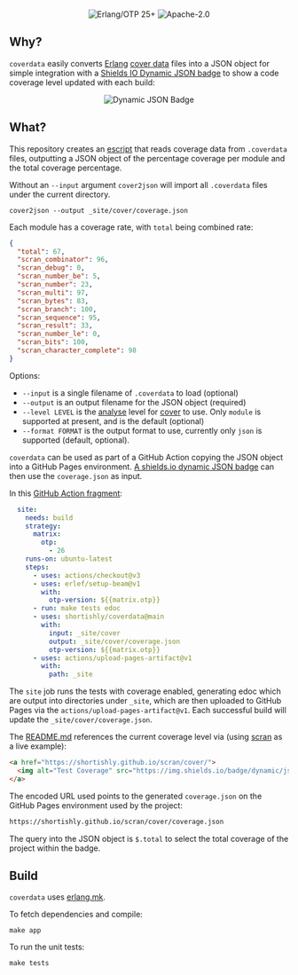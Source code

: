 <br>

<p align="center">
    <img alt="Erlang/OTP 25+" src="https://img.shields.io/badge/Erlang%2FOTP-25%2B-green?style=flat-square">
    <img alt="Apache-2.0" src="https://img.shields.io/github/license/shortishly/scran?style=flat-square">
</p>

## Why?

`coverdata` easily converts [Erlang][erlang-org] [cover
data][erlang-org-cover] files into a JSON object for simple
integration with a [Shields IO Dynamic JSON
badge][shields-io-dynamic-json-badge] to show a code coverage level
updated with each build:

<p align="center">
  <img alt="Dynamic JSON Badge" src="https://img.shields.io/badge/dynamic/json?url=https%3A%2F%2Fshortishly.github.io%2Fcoverdata%2Fscran.json&query=%24.total&suffix=%25&label=coverage">
</p>

## What?

This repository creates an [escript][erlang-org-escript] that reads
coverage data from `.coverdata` files, outputting a JSON object of
the percentage coverage per module and the total coverage percentage.

Without an `--input` argument `cover2json` will import all `.coverdata`
files under the current directory.

```shell
cover2json --output _site/cover/coverage.json
```

Each module has a coverage rate, with `total` being combined rate: 

```json
{
  "total": 67,
  "scran_combinator": 96,
  "scran_debug": 0,
  "scran_number_be": 5,
  "scran_number": 23,
  "scran_multi": 97,
  "scran_bytes": 83,
  "scran_branch": 100,
  "scran_sequence": 95,
  "scran_result": 33,
  "scran_number_le": 0,
  "scran_bits": 100,
  "scran_character_complete": 98
}
```

Options:

- `--input` is a single filename of `.coverdata` to load (optional)
- `--output` is an output filename for the JSON object (required)
- `--level LEVEL` is the [analyse][erlang-org-cover-analyse-1] level for
  [cover][erlang-org-cover] to use. Only `module` is supported at
  present, and is the default (optional)
- `--format FORMAT` is the output format to use, currently only `json`
  is supported (default, optional).
  
`coverdata` can be used as part of a GitHub Action copying the JSON
object into a GitHub Pages environment. [A shields.io dynamic JSON
badge][shields-io-dynamic-json-badge] can then use the `coverage.json`
as input.

In this [GitHub Action fragment][shortishly-scran-main-yml]:

```yaml
  site:
    needs: build
    strategy:
      matrix:
        otp:
          - 26
    runs-on: ubuntu-latest
    steps:
      - uses: actions/checkout@v3
      - uses: erlef/setup-beam@v1
        with:
          otp-version: ${{matrix.otp}}
      - run: make tests edoc
      - uses: shortishly/coverdata@main
        with:
          input: _site/cover
          output: _site/cover/coverage.json
          otp-version: ${{matrix.otp}}
      - uses: actions/upload-pages-artifact@v1
        with:
          path: _site
```

The `site` job runs the tests with coverage enabled, generating edoc
which are output into directories under `_site`, which are then
uploaded to GitHub Pages via the
`actions/upload-pages-artifact@v1`. Each successful build will update
the `_site/cover/coverage.json`.

The [README.md][shortishly-scran-readme-md] references the
current coverage level via (using [scran][shortishly-scran] as a live example):

```html
<a href="https://shortishly.github.io/scran/cover/">
  <img alt="Test Coverage" src="https://img.shields.io/badge/dynamic/json?url=https%3A%2F%2Fshortishly.github.io%2Fscran%2Fcover%2Fcoverage.json&query=%24.total&suffix=%25&style=flat-square&label=Test%20Coverage&color=green">
</a>
```

The encoded URL used points to the generated `coverage.json` on the
GitHub Pages environment used by the project:

```bash
https://shortishly.github.io/scran/cover/coverage.json
```

The query into the JSON object is `$.total` to select the total
coverage of the project within the badge.

## Build

`coverdata` uses [erlang.mk][erlang-mk].

To fetch dependencies and compile:

```shell
make app
```

To run the unit tests:

```shell
make tests
```

[erlang-mk]: https://erlang.mk
[erlang-org-cover-analyse-1]: https://www.erlang.org/doc/man/cover.html#analyse-1
[erlang-org-cover]: https://www.erlang.org/doc/apps/tools/cover_chapter.html
[erlang-org-escript]: https://www.erlang.org/doc/man/escript.html
[erlang-org]: https://www.erlang.org
[shields-io-dynamic-json-badge]: https://shields.io/badges/dynamic-json-badge
[shortishly-scran-main-yml]: https://github.com/shortishly/scran/blob/main/.github/workflows/main.yml
[shortishly-scran-readme-md]: https://github.com/shortishly/scran/blob/main/README.md
[shortishly-scran]: https://github.com/shortishly/scran/
